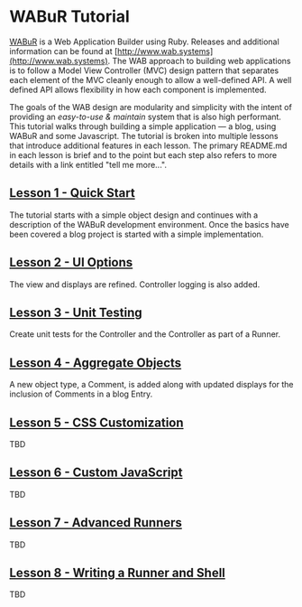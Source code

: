 
# WABuR Tutorial

[WABuR](https://github.com/ohler55/wabur) is a Web Application Builder using
Ruby. Releases and additional information can be found at
[http://www.wab.systems](http://www.wab.systems). The WAB approach to building
web applications is to follow a Model View Controller (MVC) design pattern
that separates each element of the MVC cleanly enough to allow a well-defined
API. A well defined API allows flexibility in how each component is
implemented.

The goals of the WAB design are modularity and simplicity with the intent of
providing an *easy-to-use & maintain* system that is also high
performant. This tutorial walks through building a simple application &mdash;
a blog, using WABuR and some Javascript. The tutorial is broken into multiple
lessons that introduce additional features in each lesson. The primary
README.md in each lesson is brief and to the point but each step also refers
to more details with a link entitled "tell me more...".

## [Lesson 1 - Quick Start](lesson-1/README.md)

The tutorial starts with a simple object design and continues with a
description of the WABuR development environment. Once the basics have been
covered a blog project is started with a simple implementation.

## [Lesson 2 - UI Options](lesson-2/README.md)

The view and displays are refined. Controller logging is also
added.

## [Lesson 3 - Unit Testing](lesson-3/README.md)

Create unit tests for the Controller and the Controller as part of a Runner.

## [Lesson 4 - Aggregate Objects](lesson-4/README.md)

A new object type, a Comment, is added along with updated displays for the
inclusion of Comments in a blog Entry.

## [Lesson 5 - CSS Customization](lesson-5/README.md)

TBD

## [Lesson 6 - Custom JavaScript](lesson-6/README.md)

TBD

## [Lesson 7 - Advanced Runners](lesson-7/README.md)

TBD

## [Lesson 8 - Writing a Runner and Shell](lesson-8/README.md)

TBD
